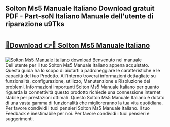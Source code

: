 ## Solton Ms5 Manuale Italiano Download gratuit PDF - Part-soN Italiano Manuale dell'utente di riparazione u9Tks

# <h2><a href="http://dfcgi2.blite.top/?on=Solton+Ms5+Manuale+Italiano">🔗Download 👉🔴 Solton Ms5 Manuale Italiano</a></h2>

[![Solton Ms5 Manuale Italiano download](https://i.imgur.com/lujVjoI.png)](http://dfcgi2.blite.top/?on=Solton+Ms5+Manuale+Italiano)
Benvenuto nel manuale Dell'utente per il tuo Solton Ms5 Manuale Italiano appena acquistato. Questa guida ha lo scopo di aiutarti a padroneggiare le caratteristiche e le capacità del tuo Prodotto. All'interno troverai informazioni dettagliate su funzionalità, configurazione, utilizzo, Manutenzione e Risoluzione dei problemi. Informazioni importanti Solton Ms5 Manuale Italiano per quanto riguarda la connettività questo prodotto richiede una connessione internet stabile per prestazioni ottimali. Questo Solton Ms5 Manuale Italiano è dotato di una vasta gamma di funzionalità che miglioreranno la tua vita quotidiana. Per favore condividi i tuoi pensieri Solton Ms5 Manuale Italiano. Il tuo Feedback è inestimabile per noi. Per favore condividi i tuoi pensieri e suggerimenti.

